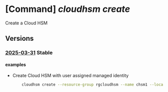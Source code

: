 # [Command] _cloudhsm create_

Create a Cloud HSM

## Versions

### [2025-03-31](/Resources/mgmt-plane/L3N1YnNjcmlwdGlvbnMve30vcmVzb3VyY2Vncm91cHMve30vcHJvdmlkZXJzL21pY3Jvc29mdC5oYXJkd2FyZXNlY3VyaXR5bW9kdWxlcy9jbG91ZGhzbWNsdXN0ZXJzL3t9/2025-03-31.xml) **Stable**

<!-- mgmt-plane /subscriptions/{}/resourcegroups/{}/providers/microsoft.hardwaresecuritymodules/cloudhsmclusters/{} 2025-03-31 -->

#### examples

- Create Cloud HSM with user assigned managed identity
    ```bash
        cloudhsm create --resource-group rgcloudhsm --name chsm1 --location eastus2 --sku Standard_B1 --tags Department=Accounting --domain-name-label-scope "TenantReuse" --mi-user-assigned /subscriptions/00000000-0000-0000-0000-000000000000/resourceGroups/rgcloudhsm /providers/Microsoft.ManagedIdentity/userAssignedIdentities/identity
    ```
